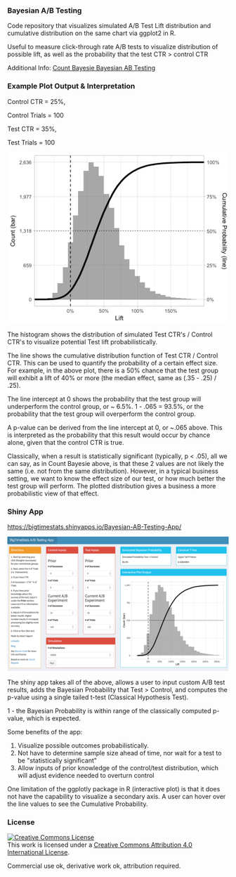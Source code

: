 ### Bayesian A/B Testing

Code repository that visualizes simulated A/B Test Lift distribution and cumulative distribution on the same chart via ggplot2 in R.

Useful to measure click-through rate A/B tests to visualize distribution of possible lift, as well as the probability that the test CTR > control CTR

Additional Info: <a href="https://www.countbayesie.com/blog/2015/4/25/bayesian-ab-testing" target="_blank">Count Bayesie Bayesian AB Testing</a>  

### Example Plot Output & Interpretation

Control CTR = 25%,

Control Trials = 100

Test CTR = 35%,

Test Trials = 100

![Sample Plot](Rplot.png)

The histogram shows the distribution of simulated Test CTR's / Control CTR's to visualize potential Test lift probabilistically.

The line shows the cumulative distribution function of Test CTR / Control CTR. This can be used to quantify the probability of a certain effect size. For example, in the above plot, there is a 50% chance that the test group will exhibit a lift of 40% or more (the median effect, same as (.35 - .25) / .25).

The line intercept at 0 shows the probability that the test group will underperform the control group, or ~ 6.5%. 1 - .065 = 93.5%, or the probability that the test group will overperform the control group. 

A p-value can be derived from the line intercept at 0, or ~.065 above. This is interpreted as the probability that this result would occur by chance alone, given that the control CTR is true. 

Classically, when a result is statistically significant (typically, p < .05), all we can say, as in Count Bayesie above, is that these 2 values are not likely the same (i.e. not from the same distribution). However, in a typical business setting, we want to know the effect size of our test, or how much better the test group will perform. The plotted distribution gives a business a more probabilistic view of that effect.


### Shiny App

https://bigtimestats.shinyapps.io/Bayesian-AB-Testing-App/

![Shiny](ShinyApp2.png)

The shiny app takes all of the above, allows a user to input custom A/B test results, adds the Bayesian Probability that Test > Control, and computes the p-value using a single tailed t-test (Classical Hypothesis Test).

1 - the Bayesian Probability is within range of the classically computed p-value, which is expected. 

Some benefits of the app:
1. Visualize possible outcomes probabilistically.
2. Not have to determine sample size ahead of time, nor wait for a test to be "statistically significant"
3. Allow inputs of prior knowledge of the control/test distribution, which will adjust evidence needed to overturn control


One limitation of the ggplotly package in R (interactive plot) is that it does not have the capability to visualize a secondary axis. A user can hover over the line values to see the Cumulative Probability.


### License

<a rel="license" href="http://creativecommons.org/licenses/by/4.0/"><img alt="Creative Commons License" style="border-width:0" src="https://i.creativecommons.org/l/by/4.0/88x31.png" /></a><br />This work is licensed under a <a rel="license" href="http://creativecommons.org/licenses/by/4.0/">Creative Commons Attribution 4.0 International License</a>.

Commercial use ok, derivative work ok, attribution required.

